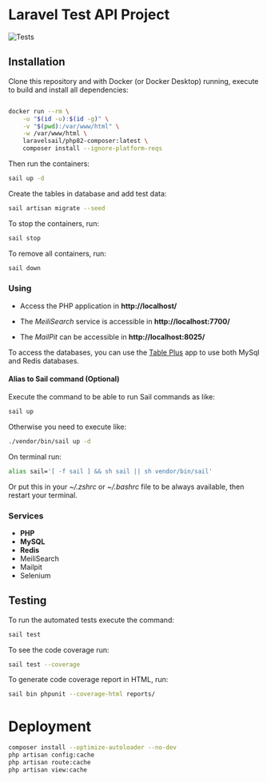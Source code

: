 # Laravel Test API Project

![Tests](https://github.com/danilobd/laravel-test/actions/workflows/ci.yml/badge.svg?branch=main)

## Installation

Clone this repository and with Docker (or Docker Desktop) running, execute to build and install all dependencies:

``` sh

docker run --rm \
    -u "$(id -u):$(id -g)" \
    -v "$(pwd):/var/www/html" \
    -w /var/www/html \
    laravelsail/php82-composer:latest \
    composer install --ignore-platform-reqs

```

Then run the containers:

```sh
sail up -d
```

Create the tables in database and add test data:

```sh
sail artisan migrate --seed
```

To stop the containers, run:

```sh
sail stop
```

To remove all containers, run:

```sh
sail down
```

### Using

- Access the PHP application in **http://localhost/**

- The *MeiliSearch* service is accessible in **http://localhost:7700/**

- The *MailPit* can be accessible in **http://localhost:8025/**

To access the databases, you can use the [Table Plus](https://tableplus.com/) app to use both MySql and Redis databases.


#### Alias to Sail command (Optional)

Execute the command to be able to run Sail commands as like:

```sh
sail up
```

Otherwise you need to execute like:

```sh
./vendor/bin/sail up -d
```

On terminal run:

```sh
alias sail='[ -f sail ] && sh sail || sh vendor/bin/sail'
```

Or put this in your *~/.zshrc* or *~/.bashrc* file to be always available, then restart your terminal.

### Services

- **PHP**
- **MySQL**
- **Redis**
- MeiliSearch
- Mailpit
- Selenium

## Testing

To run the automated tests execute the command:

```sh
sail test
```

To see the code coverage run:

```sh
sail test --coverage
```

To generate code coverage report in HTML, run:

``` sh
sail bin phpunit --coverage-html reports/
```

# Deployment

```sh
composer install --optimize-autoloader --no-dev
php artisan config:cache
php artisan route:cache
php artisan view:cache

```